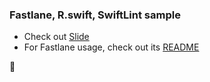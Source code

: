 ### Fastlane, R.swift, SwiftLint sample

* Check out [Slide](https://github.com/vinhnx/sbf_sample/blob/develop/fastlane_rswift_swiftlint.pdf)
* For Fastlane usage, check out its [README](https://github.com/vinhnx/sbf_sample/blob/develop/fastlane/README.md)

🚀
